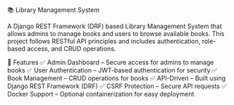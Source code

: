 📚 Library Management System

A Django REST Framework (DRF) based Library Management System that allows admins to manage books and users to browse available books. This project follows RESTful API principles and includes authentication, role-based access, and CRUD operations.

🚀 Features
✅ Admin Dashboard – Secure access for admins to manage books
✅ User Authentication – JWT-based authentication for security
✅ Book Management – CRUD operations for books
✅ API-Driven – Built using Django REST Framework (DRF)
✅ CSRF Protection – Secure API requests
✅ Docker Support – Optional containerization for easy deployment
